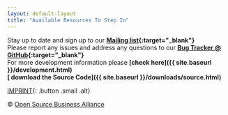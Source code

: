 ```yaml
---
layout: default-layout
title: "Available Resources To Step In"
---
```


Stay up to date and sign up to our **[Mailing list](http://lists.inai.de/iridium){:target="_blank"}**      
Please report any  issues and address any questions to our **[Bug Tracker @ GitHub](https://github.com/iridium-browser/tracker/issues){:target="_blank"}**      
For more development information please **[check here]({{ site.baseurl }}/development.html)**     
**[<span class="fa fa-code"></span> download the Source Code]({{ site.baseurl }}/downloads/source.html)**     


[IMPRINT](/imprint.html "Imprint"){: .button .small .alt}     

<div class="copyright">&copy; <a href="http://osb-alliance.de/" target="_blank">Open Source Business Alliance</a></div>